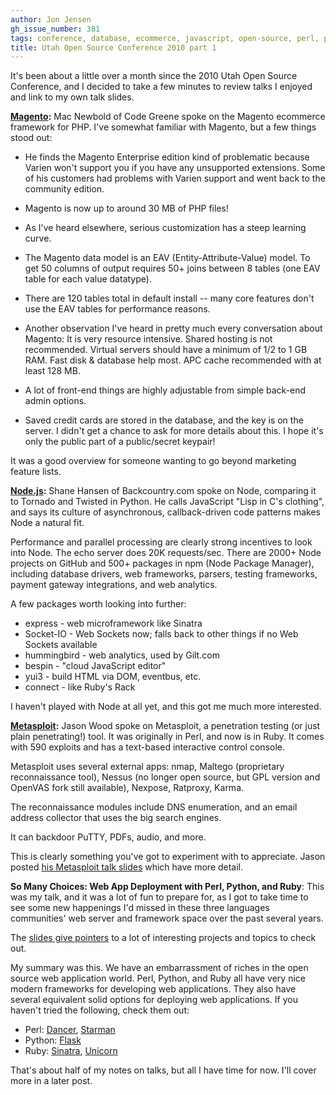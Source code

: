 ```yaml
---
author: Jon Jensen
gh_issue_number: 381
tags: conference, database, ecommerce, javascript, open-source, perl, python, ruby, security, magento
title: Utah Open Source Conference 2010 part 1
---
```


It's been about a little over a month since the 2010 Utah Open Source Conference, and I decided to take a few minutes to review talks I enjoyed and link to my own talk slides.

**[Magento](http://www.magentocommerce.com/):** Mac Newbold of Code Greene spoke on the Magento ecommerce framework for PHP. I've somewhat familiar with Magento, but a few things stood out:

- He finds the Magento Enterprise edition kind of problematic because Varien won't support you if you have any unsupported extensions. Some of his customers had problems with Varien support and went back to the community edition.

- Magento is now up to around 30 MB of PHP files!

- As I've heard elsewhere, serious customization has a steep learning curve.

- The Magento data model is an EAV (Entity-Attribute-Value) model. To get 50 columns of output requires 50+ joins between 8 tables (one EAV table for each value datatype).

- There are 120 tables total in default install -- many core features don't use the EAV tables for performance reasons.

- Another observation I've heard in pretty much every conversation about Magento: It is very resource intensive. Shared hosting is not recommended. Virtual servers should have a minimum of 1/2 to 1 GB RAM. Fast disk & database help most. APC cache recommended with at least 128 MB.

- A lot of front-end things are highly adjustable from simple back-end admin options.

- Saved credit cards are stored in the database, and the key is on the server. I didn't get a chance to ask for more details about this. I hope it's only the public part of a public/secret keypair!

It was a good overview for someone wanting to go beyond marketing feature lists.

**[Node.js](http://nodejs.org/):** Shane Hansen of Backcountry.com spoke on Node, comparing it to Tornado and Twisted in Python. He calls JavaScript "Lisp in C's clothing", and says its culture of asynchronous, callback-driven code patterns makes Node a natural fit.

Performance and parallel processing are clearly strong incentives to look into Node. The echo server does 20K requests/sec. There are 2000+ Node projects on GitHub and 500+ packages in npm (Node Package Manager), including database drivers, web frameworks, parsers, testing frameworks, payment gateway integrations, and web analytics.

A few packages worth looking into further:

- express - web microframework like Sinatra
- Socket-IO - Web Sockets now; falls back to other things if no Web Sockets available
- hummingbird - web analytics, used by Gilt.com
- bespin - "cloud JavaScript editor"
- yui3 - build HTML via DOM, eventbus, etc.
- connect - like Ruby's Rack

I haven't played with Node at all yet, and this got me much more interested.

**[Metasploit](http://www.metasploit.com/):** Jason Wood spoke on Metasploit, a penetration testing (or just plain penetrating!) tool. It was originally in Perl, and now is in Ruby. It comes with 590 exploits and has a text-based interactive control console.

Metasploit uses several external apps: nmap, Maltego (proprietary reconnaissance tool), Nessus (no longer open source, but GPL version and OpenVAS fork still available), Nexpose, Ratproxy, Karma.

The reconnaissance modules include DNS enumeration, and an email address collector that uses the big search engines.

It can backdoor PuTTY, PDFs, audio, and more.

This is clearly something you've got to experiment with to appreciate. Jason posted [his Metasploit talk slides](http://jwnetworkconsulting.com/downloads/utos-msf-2010.pdf) which have more detail.

**So Many Choices: Web App Deployment with Perl, Python, and Ruby**: This was my talk, and it was a lot of fun to prepare for, as I got to take time to see some new happenings I'd missed in these three languages communities' web server and framework space over the past several years.

The [slides give pointers](http://jon.endpoint.com/utosc-2010-slides/) to a lot of interesting projects and topics to check out.

My summary was this. We have an embarrassment of riches in the open source web application world. Perl, Python, and Ruby all have very nice modern frameworks for developing web applications. They also have several equivalent solid options for deploying web applications. If you haven't tried the following, check them out:

- Perl: [Dancer](http://perldancer.org/), [Starman](http://search.cpan.org/dist/Starman/)
- Python: [Flask](http://flask.pocoo.org/)
- Ruby: [Sinatra](http://www.sinatrarb.com/), [Unicorn](http://unicorn.bogomips.org/)

That's about half of my notes on talks, but all I have time for now. I'll cover more in a later post.
